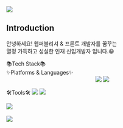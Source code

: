 <img src="https://capsule-render.vercel.app/api?type=waving&color=auto&height=200&section=header&text=mydiary&fontSize=90" />

<h2>Introduction</h2>
<p>안녕하세요! 웹퍼블리셔 & 프론트 개발자를 꿈꾸는 </br> 
열정 가득하고  성실한 인재 신입개발자  입니다.😀
</p>

<div>📚Tech Stack📚</div>
<div>✨Platforms & Languages✨</div>
<div align="center">
	<img src="https://img.shields.io/badge/HTML5-E34F26?style=flat&logo=HTML5&logoColor=white" />
	<img src="https://img.shields.io/badge/CSS3-1572B6?style=flat&logo=CSS3&logoColor=white" />
	
</div>
	

🛠Tools🛠
 <img src="https://img.shields.io/badge/VisualStudioCode-007ACC?style=flat&logo=VisualStudioCode&logoColor=white"/>
  <img src="https://img.shields.io/badge/git-hup-#181717?style=flat&logo=git-hup&logoColor=white"/>
  
  <img src="https://github-readme-stats.vercel.app/api/top-langs/?username=tkrkr55&layout=compact"><br><br>
<img src="https://github-readme-stats.vercel.app/api?username=tkrkr55&show_icons=true">
